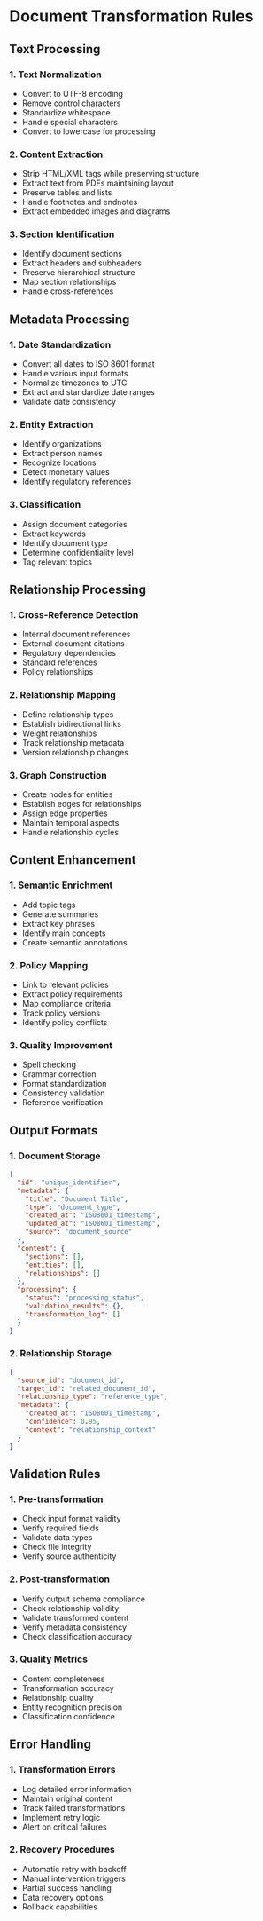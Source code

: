 # Document Transformation Rules

## Text Processing

### 1. Text Normalization
- Convert to UTF-8 encoding
- Remove control characters
- Standardize whitespace
- Handle special characters
- Convert to lowercase for processing

### 2. Content Extraction
- Strip HTML/XML tags while preserving structure
- Extract text from PDFs maintaining layout
- Preserve tables and lists
- Handle footnotes and endnotes
- Extract embedded images and diagrams

### 3. Section Identification
- Identify document sections
- Extract headers and subheaders
- Preserve hierarchical structure
- Map section relationships
- Handle cross-references

## Metadata Processing

### 1. Date Standardization
- Convert all dates to ISO 8601 format
- Handle various input formats
- Normalize timezones to UTC
- Extract and standardize date ranges
- Validate date consistency

### 2. Entity Extraction
- Identify organizations
- Extract person names
- Recognize locations
- Detect monetary values
- Identify regulatory references

### 3. Classification
- Assign document categories
- Extract keywords
- Identify document type
- Determine confidentiality level
- Tag relevant topics

## Relationship Processing

### 1. Cross-Reference Detection
- Internal document references
- External document citations
- Regulatory dependencies
- Standard references
- Policy relationships

### 2. Relationship Mapping
- Define relationship types
- Establish bidirectional links
- Weight relationships
- Track relationship metadata
- Version relationship changes

### 3. Graph Construction
- Create nodes for entities
- Establish edges for relationships
- Assign edge properties
- Maintain temporal aspects
- Handle relationship cycles

## Content Enhancement

### 1. Semantic Enrichment
- Add topic tags
- Generate summaries
- Extract key phrases
- Identify main concepts
- Create semantic annotations

### 2. Policy Mapping
- Link to relevant policies
- Extract policy requirements
- Map compliance criteria
- Track policy versions
- Identify policy conflicts

### 3. Quality Improvement
- Spell checking
- Grammar correction
- Format standardization
- Consistency validation
- Reference verification

## Output Formats

### 1. Document Storage
```json
{
  "id": "unique_identifier",
  "metadata": {
    "title": "Document Title",
    "type": "document_type",
    "created_at": "ISO8601_timestamp",
    "updated_at": "ISO8601_timestamp",
    "source": "document_source"
  },
  "content": {
    "sections": [],
    "entities": [],
    "relationships": []
  },
  "processing": {
    "status": "processing_status",
    "validation_results": {},
    "transformation_log": []
  }
}
```

### 2. Relationship Storage
```json
{
  "source_id": "document_id",
  "target_id": "related_document_id",
  "relationship_type": "reference_type",
  "metadata": {
    "created_at": "ISO8601_timestamp",
    "confidence": 0.95,
    "context": "relationship_context"
  }
}
```

## Validation Rules

### 1. Pre-transformation
- Check input format validity
- Verify required fields
- Validate data types
- Check file integrity
- Verify source authenticity

### 2. Post-transformation
- Verify output schema compliance
- Check relationship validity
- Validate transformed content
- Verify metadata consistency
- Check classification accuracy

### 3. Quality Metrics
- Content completeness
- Transformation accuracy
- Relationship quality
- Entity recognition precision
- Classification confidence

## Error Handling

### 1. Transformation Errors
- Log detailed error information
- Maintain original content
- Track failed transformations
- Implement retry logic
- Alert on critical failures

### 2. Recovery Procedures
- Automatic retry with backoff
- Manual intervention triggers
- Partial success handling
- Data recovery options
- Rollback capabilities 